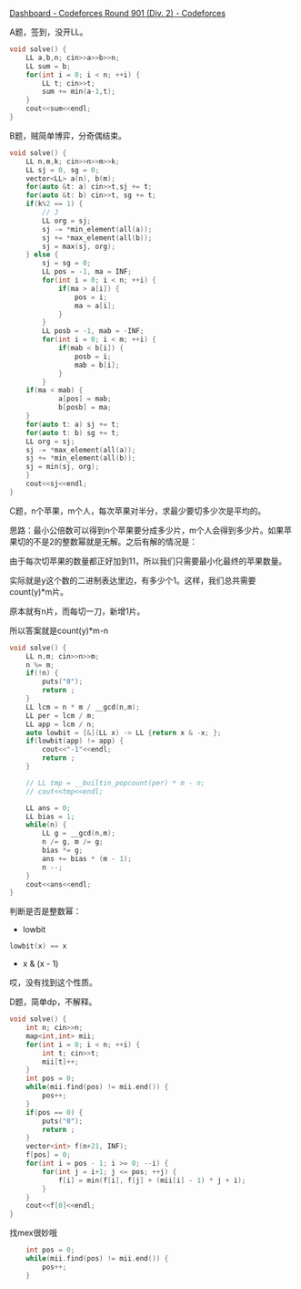[Dashboard - Codeforces Round 901 (Div. 2) - Codeforces](https://codeforces.com/contest/1875)

A题，签到，没开LL。

```cpp
void solve() {
    LL a,b,n; cin>>a>>b>>n;
    LL sum = b;
    for(int i = 0; i < n; ++i) {
        LL t; cin>>t;
        sum += min(a-1,t);
    }
    cout<<sum<<endl;
}
```

B题，贼简单博弈，分奇偶结束。

```cpp
void solve() {
    LL n,m,k; cin>>n>>m>>k;
    LL sj = 0, sg = 0;
    vector<LL> a(n), b(m);
    for(auto &t: a) cin>>t,sj += t;
    for(auto &t: b) cin>>t, sg += t;
    if(k%2 == 1) {
        // J
        LL org = sj;
        sj -= *min_element(all(a));
        sj += *max_element(all(b));
        sj = max(sj, org);
    } else {
        sj = sg = 0;
        LL pos = -1, ma = INF;
        for(int i = 0; i < n; ++i) {
            if(ma > a[i]) {
                pos = i;
                ma = a[i];
            }
        }
        LL posb = -1, mab = -INF;
        for(int i = 0; i < m; ++i) {
            if(mab < b[i]) {
                posb = i;
                mab = b[i];
            }
        }
    if(ma < mab) {
            a[pos] = mab;
            b[posb] = ma;
    }
    for(auto t: a) sj += t;
    for(auto t: b) sg += t;
    LL org = sj;
    sj -= *max_element(all(a));
    sj += *min_element(all(b));
    sj = min(sj, org);
    }
    cout<<sj<<endl;
}
```

C题，n个苹果，m个人，每次苹果对半分，求最少要切多少次是平均的。

思路：最小公倍数可以得到n个苹果要分成多少片，m个人会得到多少片。如果苹果切的不是2的整数幂就是无解。之后有解的情况是：

由于每次切苹果的数量都正好加到11，所以我们只需要最小化最终的苹果数量。

实际就是y这个数的二进制表达里边，有多少个1。这样，我们总共需要count(y)*m片。

原本就有n片，而每切一刀，新增1片。

所以答案就是count(y)*m-n

```cpp
void solve() {
    LL n,m; cin>>n>>m;
    n %= m;
    if(!n) {
        puts("0");
        return ;
    }
    LL lcm = n * m / __gcd(n,m);
    LL per = lcm / m;
    LL app = lcm / n;
    auto lowbit = [&](LL x) -> LL {return x & -x; };
    if(lowbit(app) != app) {
        cout<<"-1"<<endl;
        return ;
    }

    // LL tmp = __builtin_popcount(per) * m - n;
    // cout<<tmp<<endl;

    LL ans = 0;
    LL bias = 1;
    while(n) {
        LL g = __gcd(n,m);
        n /= g, m /= g;
        bias *= g;
        ans += bias * (m - 1);
        n --; 
    }
    cout<<ans<<endl;
}
```

判断是否是整数幂：

- lowbit

```cpp
lowbit(x) == x
```

- x & (x - 1)

哎，没有找到这个性质。

D题，简单dp，不解释。

```cpp
void solve() {
    int n; cin>>n;
    map<int,int> mii;
    for(int i = 0; i < n; ++i) {
        int t; cin>>t;
        mii[t]++;
    }
    int pos = 0;
    while(mii.find(pos) != mii.end()) {
        pos++;
    }
    if(pos == 0) {
        puts("0");
        return ;
    }
    vector<int> f(n+21, INF);
    f[pos] = 0;
    for(int i = pos - 1; i >= 0; --i) {
        for(int j = i+1; j <= pos; ++j) {
            f[i] = min(f[i], f[j] + (mii[i] - 1) * j + i);
        }
    }
    cout<<f[0]<<endl;
}
```

找mex很妙哦

```cpp
    int pos = 0;
    while(mii.find(pos) != mii.end()) {
        pos++;
    }
```

